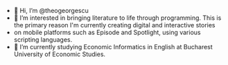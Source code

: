 - 👋 Hi, I’m @theogeorgescu
- 👀 I’m interested in bringing literature to life through programming. This is the primary reason I'm currently creating digital and interactive stories 
- on mobile platforms such as Episode and Spotlight, using various scripting languages.
- 🌱 I’m currently studying Economic Informatics in English at Bucharest University of Economic Studies.

<!---
theogeorgescu/theogeorgescu is a ✨ special ✨ repository because its `README.md` (this file) appears on your GitHub profile.
You can click the Preview link to take a look at your changes.
--->
